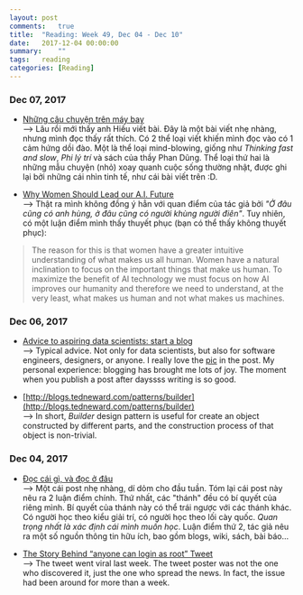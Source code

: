 ```yaml
---
layout: post
comments:	true
title:  "Reading: Week 49, Dec 04 - Dec 10"
date:   2017-12-04 00:00:00
summary:    ""
tags:   reading
categories:	[Reading]
---
```


### Dec 07, 2017
- [Những câu chuyện trên máy bay](http://tapbut.ngochieu.com/nhung-cau-chuyen-tren-may-bay)<br>
--> Lâu rồi mới thấy anh Hiếu viết bài. Đây là một bài viết nhẹ nhàng, nhưng mình đọc thấy rất thích. Có 2 thể loại viết khiến mình đọc vào có 1 cảm hứng dồi đào. Một là thể loại mind-blowing, giống như *Thinking fast and slow*, *Phi lý trí* và sách của thầy Phan Dũng. Thể loại thứ hai là những mẫu chuyện (nhỏ) xoay quanh cuộc sống thường nhật, được ghi lại bởi những cái nhìn tinh tế, như cái bài viết trên :D.

- [Why Women Should Lead our A.I. Future](https://medium.com/intuitionmachine/why-women-should-lead-our-a-i-future-8a0b7085ffc5)<br>
--> Thật ra mình không đồng ý hẳn với quan điểm của tác giả bởi *"Ở đâu cũng có anh hùng, ở đâu cũng có người khùng người điên"*. Tuy nhiên, có một luận điểm mình thấy thuyết phục (bạn có thể thấy không thuyết phục):
> The reason for this is that women have a greater intuitive understanding of what makes us all human. Women have a natural inclination to focus on the important things that make us human. To maximize the benefit of AI technology we must focus on how AI improves our humanity and therefore we need to understand, at the very least, what makes us human and not what makes us machines.


### Dec 06, 2017
- [Advice to aspiring data scientists: start a blog](http://varianceexplained.org/r/start-blog)<br>
--> Typical advice. Not only for data scientists, but also for software engineers, designers, or anyone. I really love the [pic](https://twitter.com/AmeliaMN/status/926509282874585089/photo/1) in the post. My personal experience: blogging has brought me lots of joy. The moment when you publish a post after dayssss writing is so good.

- [http://blogs.tedneward.com/patterns/builder](http://blogs.tedneward.com/patterns/builder)<br>
--> In short, *Builder* design pattern is useful for create an object constructed by different parts, and the construction process of that object is non-trivial.

### Dec 04, 2017
- [Đọc cái gì, và đọc ở đâu](https://thefullsnack.com/posts/the-source-of-knowledge.html)<br>
--> Một cái post nhẹ nhàng, dí dỏm cho đầu tuần. Tóm lại cái post này nêu ra 2 luận điểm chính. Thứ nhất, các "thánh" đều có bí quyết của riêng mình. Bí quyết của thánh này có thể trái ngược với các thánh khác. Có người học theo kiểu giải trí, có người học theo lối cày quốc. *Quan trọng nhất là xác định cái mình muốn học*. Luận điểm thứ 2, tác giả nêu ra một số nguồn thông tin hữu ích, bao gồm blogs, wiki, sách, bài báo...<br>

- [The Story Behind “anyone can login as root” Tweet](https://medium.com/@lemiorhan/the-story-behind-anyone-can-login-as-root-tweet-33731b5ded71)<br>
--> The tweet went viral last week. The tweet poster was not the one who discovered it, just the one who spread the news. In fact, the issue had been around for more than a week.
